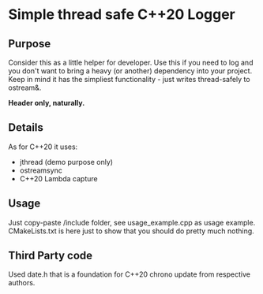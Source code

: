 # Simple thread safe C++20 Logger

## Purpose
Consider this as a little helper for developer.
Use this if you need to log and you don't want to bring a heavy (or another) dependency into your project. 
Keep in mind it has the simpliest functionality - just writes thread-safely to ostream&. 

**Header only, naturally.**

## Details
As for C++20 it uses:
- jthread (demo purpose only)
- ostreamsync
- C++20 Lambda capture

## Usage
Just copy-paste /include folder, see usage_example.cpp as usage example. CMakeLists.txt is here just to show that you should do pretty much nothing.

## Third Party code
Used date.h that is a foundation for C++20 chrono update from respective authors. 
